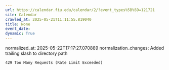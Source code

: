 ```yaml
---
url: https://calendar.fiu.edu/calendar/2/?event_types%5B%5D=121721
site: Calendar
crawled_at: 2025-05-21T11:11:55.819040
title: None
event_date: 
dynamic: True
---
```

normalized_at: 2025-05-22T17:17:27.070889
normalization_changes: Added trailing slash to directory path

```
429 Too Many Requests (Rate Limit Exceeded)

```

